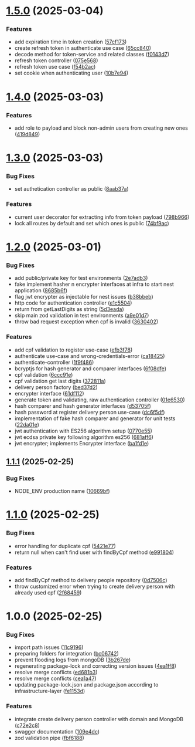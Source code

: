 # [1.5.0](https://github.com/arakakimath/order-logistics-api/compare/v1.4.0...v1.5.0) (2025-03-04)


### Features

* add expiration time in token creation ([57cf173](https://github.com/arakakimath/order-logistics-api/commit/57cf1739c94e0cbe25f767b1b465f0270e996cde))
* create refresh token in authenticate use case ([65cc840](https://github.com/arakakimath/order-logistics-api/commit/65cc840c7830e141f03d278cddb053dc4c6b656d))
* decode method for token-service and related classes ([f0143d7](https://github.com/arakakimath/order-logistics-api/commit/f0143d7ade925b6e9492fb650740a33096753b72))
* refresh token controller ([075e568](https://github.com/arakakimath/order-logistics-api/commit/075e568fc795a35ca9b61e01f9dc57b784115281))
* refresh token use case ([f54b2ac](https://github.com/arakakimath/order-logistics-api/commit/f54b2aca57b2a70e79dd89ef5076488b2ea6c4d1))
* set cookie when authenticating user ([10b7e94](https://github.com/arakakimath/order-logistics-api/commit/10b7e94951ee040e4489b98493f622fbd254a4c8))

# [1.4.0](https://github.com/arakakimath/order-logistics-api/compare/v1.3.0...v1.4.0) (2025-03-03)


### Features

* add role to payload and block non-admin users from creating new ones ([419d849](https://github.com/arakakimath/order-logistics-api/commit/419d8499022084526d4e110628ed4900f6ccb329))

# [1.3.0](https://github.com/arakakimath/order-logistics-api/compare/v1.2.0...v1.3.0) (2025-03-03)


### Bug Fixes

* set authetication controller as public ([8aab37a](https://github.com/arakakimath/order-logistics-api/commit/8aab37a89a5337ed3430f2a8591a1c2d696f9464))


### Features

* current user decorator for extracting info from token payload ([798b966](https://github.com/arakakimath/order-logistics-api/commit/798b9667f9f5b64ce58b7edeeb2fcaa12ea12db9))
* lock all routes by default and set which ones is public ([74bf9ac](https://github.com/arakakimath/order-logistics-api/commit/74bf9ac7d7e4f248f054e58dd5192ce2297131bf))

# [1.2.0](https://github.com/arakakimath/order-logistics-api/compare/v1.1.1...v1.2.0) (2025-03-01)


### Bug Fixes

* add public/private key for test environments ([2e7adb3](https://github.com/arakakimath/order-logistics-api/commit/2e7adb37acb277a3a69ff1c39e1ebd5ef6c95478))
* fake implement hasher n encrypter interfaces at infra to start nest application ([8685b6f](https://github.com/arakakimath/order-logistics-api/commit/8685b6fb3afbbdd5b42f944cea3e503f99bf4d70))
* flag jwt encrypter as injectable for nest issues ([b38bbeb](https://github.com/arakakimath/order-logistics-api/commit/b38bbeb7f5c494d29fb411b04b63ed16481f567a))
* http code for authentication controller ([e1c5504](https://github.com/arakakimath/order-logistics-api/commit/e1c5504424d21eb61dd50c9ff50c162f01d1554d))
* return from getLastDigits as string ([5d3eada](https://github.com/arakakimath/order-logistics-api/commit/5d3eada8f2f9eb2d2b97c4a0fee60edccb8ff670))
* skip main zod validation in test environments ([a9e01d7](https://github.com/arakakimath/order-logistics-api/commit/a9e01d7a972d83484bb7d3fbed392ada0faa1f70))
* throw bad request exception when cpf is invalid ([3630402](https://github.com/arakakimath/order-logistics-api/commit/3630402d21844d700a4ca78a387c98ad0ee6fd87))


### Features

* add cpf validation to register use-case ([efb3f78](https://github.com/arakakimath/order-logistics-api/commit/efb3f784e9d135d72c9795b099cd1ac2f176fed0))
* authenticate use-case and wrong-credentials-error ([ca18425](https://github.com/arakakimath/order-logistics-api/commit/ca18425d5f2fa6b56d48d6c22a9800acc35ba6d4))
* authenticate-controller ([1f9f486](https://github.com/arakakimath/order-logistics-api/commit/1f9f486cb0b2eb09d301cef0bb987e60ca7cce10))
* bcryptjs for hash generator and comparer interfaces ([6f08dfe](https://github.com/arakakimath/order-logistics-api/commit/6f08dfeed2010fb0292d7b25f256ee764aea0503))
* cpf validation ([6ccc91e](https://github.com/arakakimath/order-logistics-api/commit/6ccc91eaac95614beb1c20fef8b450d5f4431eca))
* cpf validation get last digits ([372811a](https://github.com/arakakimath/order-logistics-api/commit/372811a4850120706d536eb2de5aac2d07d59b7d))
* delivery person factory ([bed37d2](https://github.com/arakakimath/order-logistics-api/commit/bed37d23c5e95749705576452eecce31cce4f3ab))
* encrypter interface ([61df112](https://github.com/arakakimath/order-logistics-api/commit/61df112313ceb303c6cc6bd45d51456ca3f5a359))
* generate token and validating, raw authentication controller ([01e6530](https://github.com/arakakimath/order-logistics-api/commit/01e65304d85e9e140f497d35919025150469bc29))
* hash comparer and hash generator interfaces ([d53705f](https://github.com/arakakimath/order-logistics-api/commit/d53705fcae274d6706298d817d5ac745db0f64b9))
* hash password at register delivery person use-case ([dc6f5df](https://github.com/arakakimath/order-logistics-api/commit/dc6f5dfcef38d619185700b7234e3f306e3eaa99))
* implementation of fake hash comparer and generator for unit tests ([22da01e](https://github.com/arakakimath/order-logistics-api/commit/22da01edae4daad1c2c4b386e77f952628b26323))
* jwt authentication with ES256 algorithm setup ([0770e55](https://github.com/arakakimath/order-logistics-api/commit/0770e55df5d322c36dbb592ca95ce951629b8b2c))
* jwt ecdsa private key following algorithm es256 ([681aff6](https://github.com/arakakimath/order-logistics-api/commit/681aff6a991aa87ad710e1e929fbee8c563931a4))
* jwt encrypter; implements Encrypter interface ([ba1fd1e](https://github.com/arakakimath/order-logistics-api/commit/ba1fd1ead4cf57fc6363b8289ab1903cd2606c13))

## [1.1.1](https://github.com/arakakimath/order-logistics-api/compare/v1.1.0...v1.1.1) (2025-02-25)


### Bug Fixes

* NODE_ENV production name ([10669bf](https://github.com/arakakimath/order-logistics-api/commit/10669bf3f23162ea168749cce2e4b5933f1083b6))

# [1.1.0](https://github.com/arakakimath/order-logistics-api/compare/v1.0.0...v1.1.0) (2025-02-25)


### Bug Fixes

* error handling for duplicate cpf ([5421e77](https://github.com/arakakimath/order-logistics-api/commit/5421e7704297f90b1d6ebc5ad2c1c59d483dcd0a))
* return null when can't find user with findByCpf method ([e991804](https://github.com/arakakimath/order-logistics-api/commit/e9918041d5f495e5bc6b47daaf532e5ee4eaef54))


### Features

* add findByCpf method to delivery people repository ([0d7506c](https://github.com/arakakimath/order-logistics-api/commit/0d7506c2fb159e4eb6df0e919c13e6ce45eaadbb))
* throw customized error when trying to create delivery person with already used cpf ([2f68459](https://github.com/arakakimath/order-logistics-api/commit/2f6845905842f7aae734fef2c0b4a8a9d4efbafc))

# 1.0.0 (2025-02-25)


### Bug Fixes

* import path issues ([11c9196](https://github.com/arakakimath/order-logistics-api/commit/11c91960908733cee03c90fb579667de17a6a03a))
* preparing folders for integration ([bc06742](https://github.com/arakakimath/order-logistics-api/commit/bc067428d849caf54ceef01e8c143cc374622f60))
* prevent flooding logs from mongoDB ([3b267de](https://github.com/arakakimath/order-logistics-api/commit/3b267dee52390052ee884259a868203b6e4b041e))
* regenerating package-lock and correcting version issues ([4ea1ff8](https://github.com/arakakimath/order-logistics-api/commit/4ea1ff8f8bd15acea6d740554478e9a04d1c2aa2))
* resolve merge conflicts ([ed681b3](https://github.com/arakakimath/order-logistics-api/commit/ed681b3d82c147c315cd3fc117c6f0e0b49dae71))
* resolve merge conflicts ([cea1a47](https://github.com/arakakimath/order-logistics-api/commit/cea1a4731deee23c30724900672c8f4bfa4575c8))
* updating package-lock.json and package.json according to infrastructure-layer ([fe1153d](https://github.com/arakakimath/order-logistics-api/commit/fe1153d26aeb2e3feb67031e50162bc7a8cfb8e3))


### Features

* integrate create delivery person controller with domain and MongoDB ([c72e2c8](https://github.com/arakakimath/order-logistics-api/commit/c72e2c8df46b42538b2ea95b6a828da9a74eebe6))
* swagger documentation ([109e4dc](https://github.com/arakakimath/order-logistics-api/commit/109e4dc69499ab6a14d2fbf89aecce9e3688149e))
* zod validation pipe ([fbf6188](https://github.com/arakakimath/order-logistics-api/commit/fbf618829fa8d9ef069e3e17369e63e4601c5c17))
